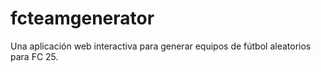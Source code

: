# fcteamgenerator
Una aplicación web interactiva para generar equipos de fútbol aleatorios para FC 25.
